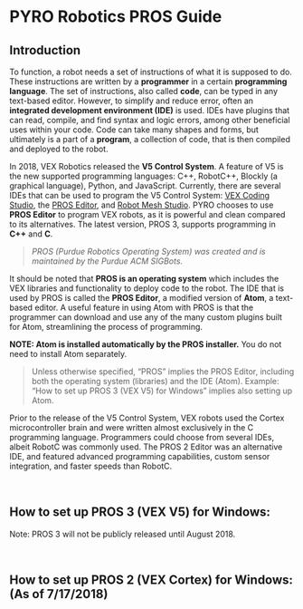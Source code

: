 # PYRO Robotics PROS Guide

## Introduction

To function, a robot needs a set of instructions of what it is supposed to do. These instructions are written by a **programmer** in a certain **programming language**. The set of instructions, also called **code**, can be typed in any text-based editor. However, to simplify and reduce error, often an **integrated development environment (IDE)** is used. IDEs have plugins that can read, compile, and find syntax and logic errors, among other beneficial uses within your code. Code can take many shapes and forms, but ultimately is a part of a **program**, a collection of code, that is then compiled and deployed to the robot.
 
In 2018, VEX Robotics released the **V5 Control System**. A feature of V5 is the new supported programming languages: C++, RobotC++, Blockly (a graphical language), Python, and JavaScript. Currently, there are several IDEs that can be used to program the V5 Control System: [VEX Coding Studio](https://www.vexrobotics.com/vexedr/v5#coding), the [PROS Editor](https://pros.cs.purdue.edu/), and [Robot Mesh Studio](https://www.robotmesh.com/studio). PYRO chooses to use **PROS Editor** to program VEX robots, as it is powerful and clean compared to its alternatives. The latest version, PROS 3, supports programming in **C++** and **C**.

>*PROS (Purdue Robotics Operating System) was created and is maintained by the Purdue ACM SIGBots.*
 
It should be noted that **PROS is an operating system** which includes the VEX libraries and functionality to deploy code to the robot. The IDE that is used by PROS is called the **PROS Editor**, a modified version of **Atom**, a text-based editor. A useful feature in using Atom with PROS is that the programmer can download and use any of the many custom plugins built for Atom, streamlining the process of programming.

**NOTE: Atom is installed automatically by the PROS installer.** You do not need to install Atom separately.
 
>Unless otherwise specified, “PROS” implies the PROS Editor, including both the operating system (libraries) and the IDE (Atom). Example: “How to set up PROS 3 (VEX V5) for Windows” implies also setting up Atom.
 
Prior to the release of the V5 Control System, VEX robots used the Cortex microcontroller brain and were written almost exclusively in the C programming language. Programmers could choose from several IDEs, albeit RobotC was commonly used. The PROS 2 Editor was an alternative IDE, and featured advanced programming capabilities, custom sensor integration, and faster speeds than RobotC.

<br>

## How to set up PROS 3 (VEX V5) for Windows:
Note: PROS 3 will not be publicly released until August 2018.

<br>

## How to set up PROS 2 (VEX Cortex) for Windows:			(As of 7/17/2018)
